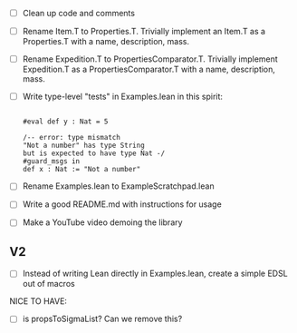 
- [ ] Clean up code and comments
- [ ] Rename Item.T to Properties.T. Trivially implement an Item.T as a Properties.T with a name, description, mass.
- [ ] Rename Expedition.T to PropertiesComparator.T. Trivially implement Expedition.T as a PropertiesComparator.T with a name, description, mass.

- [ ] Write type-level "tests" in Examples.lean in this spirit:
    ```lean

    #eval def y : Nat = 5

    /-- error: type mismatch
    "Not a number" has type String
    but is expected to have type Nat -/
    #guard_msgs in
    def x : Nat := "Not a number"
    ```
- [ ] Rename Examples.lean to ExampleScratchpad.lean
- [ ] Write a good README.md with instructions for usage
- [ ] Make a YouTube video demoing the library



## V2
- [ ] Instead of writing Lean directly in Examples.lean, create a simple EDSL out of macros


NICE TO HAVE:
- [ ] is propsToSigmaList? Can we remove this?